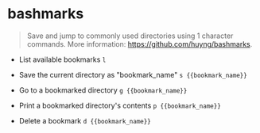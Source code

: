# bashmarks
> Save and jump to commonly used directories using 1 character commands.
> More information: <https://github.com/huyng/bashmarks>.

- List available bookmarks
`l`

- Save the current directory as "bookmark_name"
`s {{bookmark_name}}`

- Go to a bookmarked directory
`g {{bookmark_name}}`

- Print a bookmarked directory's contents
`p {{bookmark_name}}`

- Delete a bookmark
`d {{bookmark_name}}`
